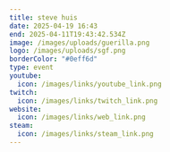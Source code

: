 ```yaml
---
title: steve huis
date: 2025-04-19 16:43
end: 2025-04-11T19:43:42.534Z
image: /images/uploads/guerilla.png
logo: /images/uploads/sgf.png
borderColor: "#0eff6d"
type: event
youtube:
  icon: /images/links/youtube_link.png
twitch:
  icon: /images/links/twitch_link.png
website:
  icon: /images/links/web_link.png
steam:
  icon: /images/links/steam_link.png
---
```

